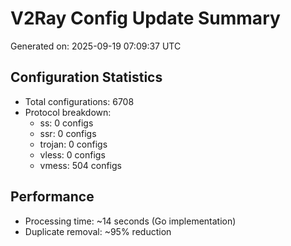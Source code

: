 # V2Ray Config Update Summary
Generated on: 2025-09-19 07:09:37 UTC

## Configuration Statistics
- Total configurations: 6708
- Protocol breakdown:
  - ss: 0 configs
  - ssr: 0 configs
  - trojan: 0 configs
  - vless: 0 configs
  - vmess: 504 configs

## Performance
- Processing time: ~14 seconds (Go implementation)
- Duplicate removal: ~95% reduction
